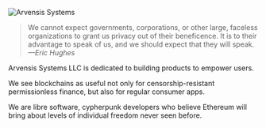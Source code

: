 ![Arvensis Systems](https://github.com/user-attachments/assets/787a4d31-78b0-4028-9e7f-a54d964baefa)

> We cannot expect governments, corporations, or other large, faceless organizations to grant us privacy out of their beneficence. It is to their advantage to speak of us, and we should expect that they will speak.
> *—Eric Hughes*

Arvensis Systems LLC is dedicated to building products to empower users.

We see blockchains as useful not only for censorship-resistant permissionless finance, but also for regular consumer apps.

We are libre software, cypherpunk developers who believe Ethereum will bring about levels of individual freedom never seen before.
